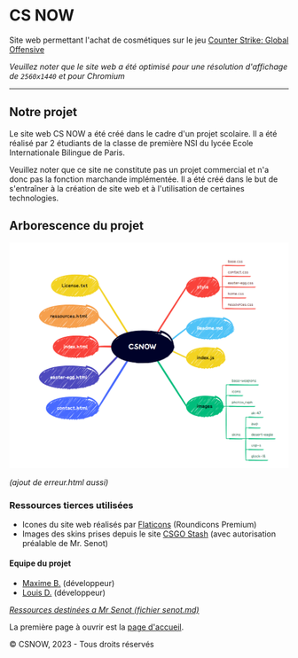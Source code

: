 # CS NOW

Site web permettant l'achat de cosmétiques sur le jeu <a href="https://store.steampowered.com/app/730/CounterStrike_Global_Offensive/">Counter Strike: Global Offensive</a>

_Veuillez noter que le site web a été optimisé pour une résolution d'affichage de `2560x1440` et pour Chromium_
___

## Notre projet

Le site web CS NOW a été créé dans le cadre d'un projet scolaire. Il a été réalisé par 2 étudiants de la classe de première NSI du lycée Ecole Internationale Bilingue de Paris.

Veuillez noter que ce site ne constitute pas un projet commercial et n'a donc pas la fonction marchande implémentée. Il a été créé dans le but de s'entraîner à la création de site web et à l'utilisation de certaines technologies.

## Arborescence du projet

<img src="./images/arborescence.png">

_(ajout de erreur.html aussi)_

### Ressources tierces utilisées

 <ul>
    <li>Icones du site web réalisés par <a href="https://www.flaticon.com/icons" title="icons">Flaticons</a> (Roundicons Premium)</li>
    <li>Images des skins prises depuis le site <a href="https://www.csgostash.com/" title="skin-images">CSGO Stash</a> (avec autorisation préalable de Mr. Senot)</li>
</ul>


#### Equipe du projet

<ul>
    <li><a href="https://github.com/Sp3yMaXx">Maxime B.</a> (développeur)</li>
    <li><a href="https://github.com/Louis2675">Louis D.</a> (développeur)</li>
</ul>

_<a href="./senot.md">Ressources destinées a Mr Senot (fichier senot.md)</a>_

La première page à ouvrir est la <a href="./index.html">page d'accueil</a>.

&copy; CSNOW, 2023 - Tous droits réservés
